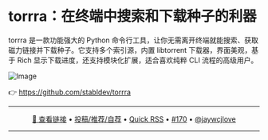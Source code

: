 torrra：在终端中搜索和下载种子的利器
===

torrra 是一款功能强大的 Python 命令行工具，让你无需离开终端就能搜索、获取磁力链接并下载种子。它支持多个索引源，内置 libtorrent 下载器，界面美观，基于 Rich 显示下载进度，还支持模块化扩展，适合喜欢纯粹 CLI 流程的高级用户。

![Image](https://github.com/user-attachments/assets/b64137e0-dbbc-48ee-b616-3af7c0e2e599)

👉 https://github.com/stabldev/torrra

---

<p align="center">
<a href="https://github.com/stabldev/torrra" target="_blank">🔗 查看链接</a> • 
<a href="https://github.com/jaywcjlove/quick-rss/issues/new/choose" target="_blank">投稿/推荐/自荐</a> • 
<a href="https://wangchujiang.com/quick-rss/feeds/index.html" target="_blank">Quick RSS</a> • 
<a href="https://github.com/jaywcjlove/quick-rss/issues/170" target="_blank">#170</a> • 
<a href="https://github.com/jaywcjlove" target="_blank">@jaywcjlove</a>
</p>

---
    